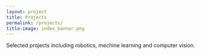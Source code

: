 ```yaml
---
layout: project
title: Projects
permalink: /projects/
title-image: index_banner.png
---
```


Selected projects including robotics, mechine learning and computer vision.

